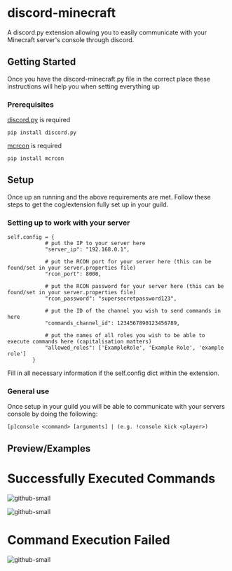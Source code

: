 # discord-minecraft
A discord.py extension allowing you to easily communicate with your Minecraft server's console through discord. 


## Getting Started

Once you have the discord-minecraft.py file in the correct place these instructions will help you when setting everything up

### Prerequisites

[discord.py](https://pypi.org/project/discord.py/) is required

```
pip install discord.py
```

[mcrcon](https://pypi.org/project/mcrcon/) is required

```
pip install mcrcon
```


## Setup

Once up an running and the above requirements are met. Follow these steps to get the cog/extension fully set up in your guild.

### Setting up to work with your server

```
self.config = {
            # put the IP to your server here
            "server_ip": "192.168.0.1",

            # put the RCON port for your server here (this can be found/set in your server.properties file)
            "rcon_port": 8000,

            # put the RCON password for your server here (this can be found/set in your server.properties file)
            "rcon_password": "supersecretpassword123",

            # put the ID of the channel you wish to send commands in here
            "commands_channel_id": 1234567890123456789,

            # put the names of all roles you wish to be able to execute commands here (capitalisation matters)
            "allowed_roles": ['ExampleRole', 'Example Role', 'example role']
        }
```
Fill in all necessary information if the self.config dict within the extension.

### General use

Once setup in your guild you will be able to communicate with your servers console by doing the following:
```
[p]console <command> [arguments] | (e.g. !console kick <player>)
```

## Preview/Examples

# Successfully Executed Commands

![github-small](https://raffsimms.com/files/Discord-0889.png)

![github-small](https://raffsimms.com/files/Discord-0890.png)

# Command Execution Failed

![github-small](https://raffsimms.com/files/Discord-0888.png)

